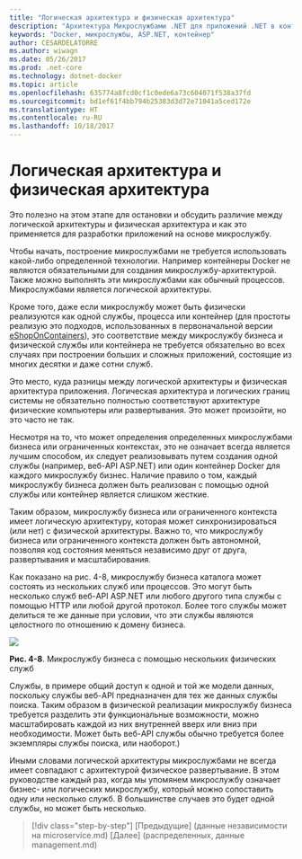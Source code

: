 ```yaml
---
title: "Логическая архитектура и физическая архитектура"
description: "Архитектура Микрослужбами .NET для приложений .NET в контейнерах | Логическая архитектура и физическая архитектура"
keywords: "Docker, микрослужбы, ASP.NET, контейнер"
author: CESARDELATORRE
ms.author: wiwagn
ms.date: 05/26/2017
ms.prod: .net-core
ms.technology: dotnet-docker
ms.topic: article
ms.openlocfilehash: 635774a8fcd0cf1c0ede6a73c604071f538a37fd
ms.sourcegitcommit: bd1ef61f4bb794b25383d3d72e71041a5ced172e
ms.translationtype: HT
ms.contentlocale: ru-RU
ms.lasthandoff: 10/18/2017
---
```

# <a name="logical-architecture-versus-physical-architecture"></a>Логическая архитектура и физическая архитектура

Это полезно на этом этапе для остановки и обсудить различие между логической архитектуры и физическая архитектура и как это применяется для разработки приложений на основе микрослужбу.

Чтобы начать, построение микрослужбами не требуется использовать какой-либо определенной технологии. Например контейнеры Docker не являются обязательными для создания микрослужбу-архитектурой. Также можно выполнять эти микрослужбами как обычный процессов. Микрослужбами является логической архитектуры.

Кроме того, даже если микрослужбу может быть физически реализуются как одной службы, процесса или контейнер (для простоты реализую это подходов, использованных в первоначальной версии [eShopOnContainers](http://aka.ms/MicroservicesArchitecture)), это соответствие между микрослужбу бизнеса и физической службы или контейнера не требуется обязательно во всех случаях при построении больших и сложных приложений, состоящие из многих десятки и даже сотни служб.

Это место, куда разницы между логической архитектуры и физическая архитектура приложения. Логическая архитектура и логических границ системы не обязательно полностью соответствуют архитектуре физические компьютеры или развертывания. Это может произойти, но это часто не так.

Несмотря на то, что может определения определенных микрослужбами бизнеса или ограниченных контекстах, это не означает всегда является лучшим способом, их следует реализовывать путем создания одной службы (например, веб-API ASP.NET) или один контейнер Docker для каждого микрослужбу бизнес. Наличие правило о том, каждый микрослужбу бизнеса должен быть реализован с помощью одной службы или контейнер является слишком жесткие.

Таким образом, микрослужбу бизнеса или ограниченного контекста имеет логическую архитектуру, которая может синхронизироваться (или нет) с физической архитектуры. Важно то, что микрослужбу бизнеса или ограниченного контекста должен быть автономной, позволяя код состояния меняться независимо друг от друга, развертывания и масштабирования.

Как показано на рис. 4-8, микрослужбу бизнеса каталога может состоять из нескольких служб или процессов. Это могут быть несколько служб веб-API ASP.NET или любого другого типа службы с помощью HTTP или любой другой протокол. Более того службы может делиться те же данные при условии, что эти службы являются целостного по отношению к домену бизнеса.

![](./media/image8.png)

**Рис. 4-8**. Микрослужбу бизнеса с помощью нескольких физических служб

Службы, в примере общий доступ к одной и той же модели данных, поскольку службы веб-API предназначен для тех же данных службы поиска. Таким образом в физической реализации микрослужбу бизнеса требуется разделить эти функциональные возможности, можно масштабировать каждой из них внутренней вверх или вниз при необходимости. Может быть веб-API службы обычно требуется более экземпляры службы поиска, или наоборот.)

Иными словами логической архитектуры микрослужбами не всегда имеет совпадают с архитектурой физическое развертывание. В этом руководстве каждый раз, когда мы упомянем микрослужбу означает бизнес- или логических микрослужбу, который можно сопоставить одну или несколько служб. В большинстве случаев это будет одной службы, но может быть несколько.


>[!div class="step-by-step"]
[Предыдущие] (данные независимости на microservice.md) [Далее] (распределенных, данные management.md)
